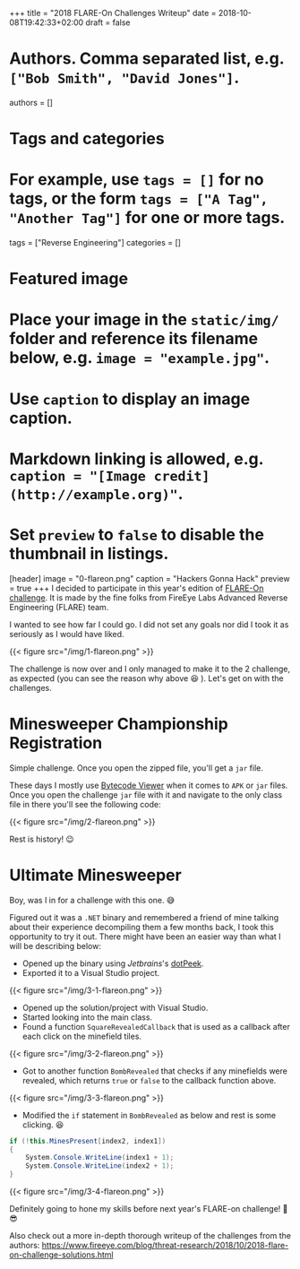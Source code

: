+++
title = "2018 FLARE-On Challenges Writeup"
date = 2018-10-08T19:42:33+02:00
draft = false

# Authors. Comma separated list, e.g. `["Bob Smith", "David Jones"]`.
authors = []

# Tags and categories
# For example, use `tags = []` for no tags, or the form `tags = ["A Tag", "Another Tag"]` for one or more tags.
tags = ["Reverse Engineering"]
categories = []

# Featured image
# Place your image in the `static/img/` folder and reference its filename below, e.g. `image = "example.jpg"`.
# Use `caption` to display an image caption.
#   Markdown linking is allowed, e.g. `caption = "[Image credit](http://example.org)"`.
# Set `preview` to `false` to disable the thumbnail in listings.
[header]
image = "0-flareon.png"
caption = "Hackers Gonna Hack"
preview = true
+++
I decided to participate in this year's edition of [FLARE-On challenge](https://www.fireeye.com/blog/threat-research/2018/08/announcing-the-fifth-annual-flare-on-challenge.html). It is made by the fine folks from FireEye Labs Advanced Reverse Engineering (FLARE) team.

I wanted to see how far I could go. I did not set any goals nor did I took it as seriously as I would have liked.

{{< figure src="/img/1-flareon.png" >}}

The challenge is now over and I only managed to make it to the 2 challenge, as expected (you can see the reason why above :laughing: ). Let's get on with the challenges.

# Minesweeper Championship Registration
Simple challenge. Once you open the zipped file, you'll get a `jar` file.

These days I mostly use [Bytecode Viewer](https://bytecodeviewer.com/) when it comes to `APK` or `jar` files.
Once you open the challenge `jar` file with it and navigate to the only class file in there you'll see the following code:

{{< figure src="/img/2-flareon.png" >}}

Rest is history! :wink:

# Ultimate Minesweeper
Boy, was I in for a challenge with this one. :sweat_smile:

Figured out it was a `.NET` binary and remembered a friend of mine talking about their experience decompiling them a few months back, I took this opportunity to try it out.
There might have been an easier way than what I will be describing below:

* Opened up the binary using *Jetbrains*'s [dotPeek](https://www.jetbrains.com/decompiler/).
* Exported it to a Visual Studio project.

{{< figure src="/img/3-1-flareon.png" >}}

* Opened up the solution/project with Visual Studio.
* Started looking into the main class.
* Found a function `SquareRevealedCallback` that is used as a callback after each click on the minefield tiles.

{{< figure src="/img/3-2-flareon.png" >}}

* Got to another function `BombRevealed` that checks if any minefields were revealed, which returns `true` or `false` to the callback function above.

{{< figure src="/img/3-3-flareon.png" >}}

* Modified the `if` statement in `BombRevealed` as below and rest is some clicking. :laughing:

```C#
if (!this.MinesPresent[index2, index1])
{
    System.Console.WriteLine(index1 + 1);
    System.Console.WriteLine(index2 + 1);
}
```

{{< figure src="/img/3-4-flareon.png" >}}

Definitely going to hone my skills before next year's FLARE-on challenge! :muscle: :sunglasses:

Also check out a more in-depth thorough writeup of the challenges from the authors: https://www.fireeye.com/blog/threat-research/2018/10/2018-flare-on-challenge-solutions.html
